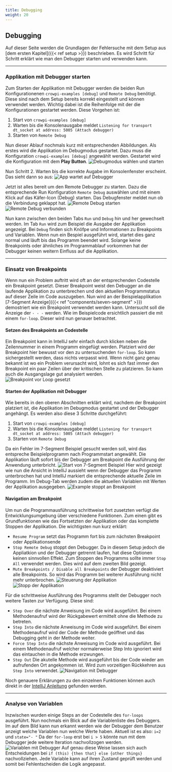 ```yaml
---
title: Debugging 
weight: 20
---
```


## Debugging

Auf dieser Seite werden die Grundlagen der Fehlersuche mit dem Setup aus [dem ersten Kapitel]({{< ref setup >}}) beschrieben. Es wird
Schritt für Schritt erklärt wie man den Debugger starten und verwenden kann.

---

### Applikation mit Debugger starten

Zum Starten der Applikation mit Debugger werden die beiden Run Konfigurationenen `crowpi-examples [debug]` und `Remote Debug` benötigt.
Diese sind nach dem Setup bereits korrekt eingestellt und können verwendet werden. Wichtig dabei ist die Reihenfolge mit der die
Konfigurationen gestartet werden. Diese Vorgehen ist:

1. Start von `crowpi-examples [debug]`
2. Warten bis die Konsolenausgabe meldet `Listening for transport dt_socket at address: 5005 (Attach debugger)`
3. Starten von `Remote Debug`

Nun dieser Ablauf nochmals kurz mit entsprechenden Abbildungen. Als erstes wird die Applikation im Debugmodus gestartet. Dazu muss die
Konfiguration `crowpi-examples [debug]` angewählt werden. Gestartet wird die Konfiguration mit dem **Play Button**.
![Debugmodus wählen und starten](/fhnw-crowpi/images/basics/intellij-select-and-start-debug.JPG)

Nun Schritt 2. Warten bis die korrekte Augabe im Konsolenfenster erscheint. Das sieht dann so aus:
![App wartet auf Debugger](/fhnw-crowpi/images/basics/intellij-waiting-for-debugger.JPG?height=500px)

Jetzt ist alles bereit um den Remote Debugger zu starten. Dazu die entsprechende Run Konfiguration `Remote Debug` auswählen und mit einem
Klick auf das Käfer-Icon (Debug) starten. Das Debugfenster meldet nun ob die Verbindung geklappt hat.
![Remote Debug starten](/fhnw-crowpi/images/basics/intellij-start-remote-debug.JPG)
![Remote Debug verbunden](/fhnw-crowpi/images/basics/intellij-debug-connected.JPG)

Nun kann zwischen den beiden Tabs `Run` und `Debug` hin und her gewechselt werden. Im Tab `Run` wird zum Beispiel die Ausgabe der
Applikation angezeigt. Bei `Debug` finden sich Knöfpe und Informationen zu Breakpoints und Variablen. Wenn nun ein Bespiel ausgeführt wird,
startet dies ganz normal und läuft bis das Programm beendet wird. Solange keine Breakpoints oder ähnliches im Programmablauf vorkommen hat
der Debugger keinen weitern Einfluss auf die Applikation.

---

### Einsatz von Breakpoints

Wenn nun ein Problem auftritt wird oft an der entsprechenden Codestelle ein Breakpoint gesetzt. Dieser Breakpoint weist den Debugger an die
laufende Applikation zu unterbrechen und den aktuellen Programmstatus auf dieser Zeile im Code auszugeben. Nun wird an der
Beispielapplikation [7-Segment Anzeige]({{< ref "components/seven-segment"  >}}) demostriert wie ein Breakpoint verwendet werden kann.
Untersucht soll die Anzeige der `- - -` werden. Wie im Beispielcode ersichtlich passiert die mit einem `for-loop`. Dieser wird nun genauer
betrachtet.

#### Setzen des Breakpoints an Codestelle

Ein Breakpoint kann in IntelliJ sehr einfach durch klicken neben die Zeilennummer in einem Programm eingefügt werden. Platziert wird der
Breakpoint hier bewusst vor den zu untersuchenden `for-loop`. So kann sichergestellt werden, dass nichts verpasst wird. Wenn nicht ganz
genau bekannt ist wo ein Problem verursacht wird, lohnt es sich fast immer den Breakpoint ein paar Zeilen über der kritischen Stelle zu
platzieren. So kann auch die Ausgangslage gut analysiert werden.
![Breakpoint vor Loop gesetzt](/fhnw-crowpi/images/basics/intellij-setbreakpoint-before-loop.JPG)

#### Starten der Applikation mit Debugger

Wie bereits in den oberen Abschnitten erklärt wird, nachdem der Breakpoint platziert ist, die Applikation im Debugmodus gestartet und der
Debugger angehängt. Es werden also diese 3 Schritte durchgeführt:

1. Start von `crowpi-examples [debug]`
2. Warten bis die Konsolenausgabe meldet `Listening for transport dt_socket at address: 5005 (Attach debugger)`
3. Starten von `Remote Debug`

Da ein Fehler im 7-Segment Beispiel gesucht werden soll, wird das entspreche Beispielprogramm nach Programmstart angewählt. Die Applikation
läuft sofort bis der Debugger am Breakpoint die Ausführung der Anwendung unterbricht.
![Start von 7-Segment Beispiel](/fhnw-crowpi/images/basics/intellij-start-sevensegment.JPG)
Hier wird gezeigt wie nun die Ansicht in IntelliJ aussieht wenn der Debugger das Programm unterbrochen hat und IntelliJ markiert die
entsprechende aktuelle Zeile im Programm. Im Debug-Tab werden zudem die aktuellen Variablen mit Werten der Applikation ausgegeben.
![Example stoppt an Breakpoint](/fhnw-crowpi/images/basics/intellij-debugger-stopped-at-breakpoint.JPG)

#### Navigation am Breakpoint

Um nun die Programmausführung schrittweise fort zusetzten verfügt die Entwicklungsumgebung über verschiedene Funktionen. Zum einen gibt es
Grundfunktionen wie das Fortsetzten der Applikation oder das komplette Stoppen der Applikation. Die wichtigsten nun kurz erklärt:

- `Resume Program` setzt das Programm fort bis zum nächsten Breakpoint oder Applikationsende
- `Stop Remote Debug` stoppt den Debugger. Da in diesem Setup jedoch die Appliatkion und der Debugger getrennt laufen, hat diese Optionen
  keinen sinnvollen Effekt. Zum Stoppen des Programms sollte immer `Stop All` verwendet werden. Dies wird auf dem zweiten Bild gezeigt.
- `Mute Breakpoints / Disable all Breakpoints` der Debugger deaktiviert alle Breakpoints. So wird das Programm bei weiterer Ausführung nicht
  mehr unterbrochen.
  ![Steuerung der Applikation](/fhnw-crowpi/images/basics/intellij-application-controls.JPG)
  ![Stopp der Applikation](/fhnw-crowpi/images/basics/intellij-stop-program.JPG)

Für die schrittweise Ausführung des Programms stellt der Debugger noch weitere Tasten zur Verfügung. Diese sind:

- `Step Over` die nächste Anweisung im Code wird ausgeführt. Bei einem Methodenaufruf wird der Rückgabewert ermittelt ohne die Methode zu
  betreten.
- `Step Into` die nächste Anweisung im Code wird ausgeführt. Bei einem Methodenaufruf wird der Code der Methode geöffnet und das Debugging
  geht in der Methode weiter.
- `Force Step Into` die nächste Anweisung im Code wird ausgeführt. Bei einem Methodenaufruf welcher normalerweise Step Into ignoriert wird
  das eintauchen in die Methode erzwungen.
- `Step Out` Die akutelle Methode wird ausgeführt bis der Code wieder am aufrufenden Ort angekommen ist. Wird zum vorzeitigen Rückkehren
  aus `Step Into` verwendet.
  ![Navigation mit Debugger](/fhnw-crowpi/images/basics/intellij-debug-navigations.JPG)

Noch genauere Erklärungen zu den einzelnen Funktionen können auch direkt in
der [IntelliJ Anleitung](https://www.jetbrains.com/help/idea/stepping-through-the-program.html) gefunden werden.

---

### Analyse von Variablen
Inzwischen wurden einige Steps an der Codestelle des `for-loops` ausgeführt. Nun nochmals ein Blick auf die Variablenliste des Debuggers.
Im auf dem Bild kann nun erkannt werden wie der Debugger dem Benutzer anzeigt welche Variablen nun welche Werte haben. Aktuell ist es 
also:  `i=2` und `state="- "`
Da der `for-loop` erst bei `i > 5` könnte nun mit dem Debugger jede weitere Iteration nachvollzogen werden.
![Variablen mit Debugger](/fhnw-crowpi/images/basics/intellij-shows-variables.JPG)
Auf genau diese Weise lassen sich auch Entscheidungen bei `if (this) {then that} else {other things}` nachvollziehen. Jede Variable kann 
auf ihren Zustand geprüft werden und somit bei Fehlentscheiden die Logik angepasst.
